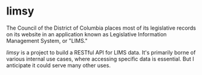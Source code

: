 # limsy

The Council of the District of Columbia places most of its legislative records on its website in an application known as Legislative Information Management System, or "LIMS."

*limsy* is a project to build a RESTful API for LIMS data. It's primarily borne of various internal use cases, where accessing specific data is essential. But I anticipate it could serve many other uses.